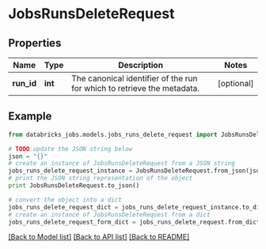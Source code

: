 # JobsRunsDeleteRequest


## Properties
Name | Type | Description | Notes
------------ | ------------- | ------------- | -------------
**run_id** | **int** | The canonical identifier of the run for which to retrieve the metadata. | [optional] 

## Example

```python
from databricks_jobs.models.jobs_runs_delete_request import JobsRunsDeleteRequest

# TODO update the JSON string below
json = "{}"
# create an instance of JobsRunsDeleteRequest from a JSON string
jobs_runs_delete_request_instance = JobsRunsDeleteRequest.from_json(json)
# print the JSON string representation of the object
print JobsRunsDeleteRequest.to_json()

# convert the object into a dict
jobs_runs_delete_request_dict = jobs_runs_delete_request_instance.to_dict()
# create an instance of JobsRunsDeleteRequest from a dict
jobs_runs_delete_request_form_dict = jobs_runs_delete_request.from_dict(jobs_runs_delete_request_dict)
```
[[Back to Model list]](../README.md#documentation-for-models) [[Back to API list]](../README.md#documentation-for-api-endpoints) [[Back to README]](../README.md)


